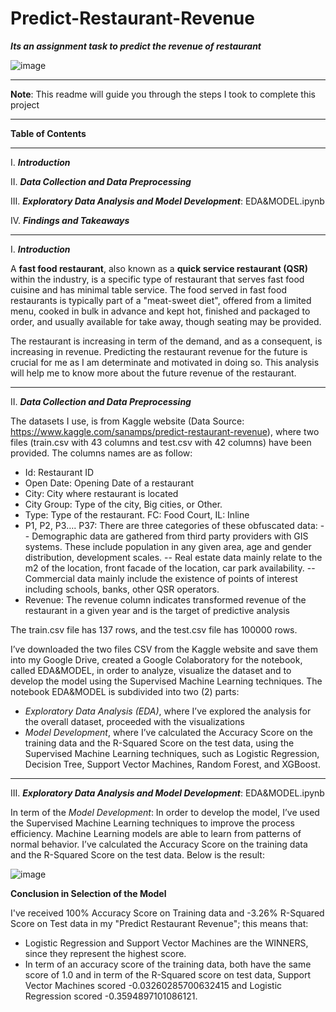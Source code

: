 # Predict-Restaurant-Revenue
***Its an assignment task to predict the revenue of restaurant***

![image](https://user-images.githubusercontent.com/79173300/152890377-22c9fce0-1886-4873-a9c4-9483d2594b19.png)

____

**Note**: This readme will guide you through the steps I took to complete this project
____
**Table of Contents**
____
I.	***Introduction***

II.	***Data Collection and Data Preprocessing***

III. ***Exploratory Data Analysis and Model Development***: EDA&MODEL.ipynb

IV.	***Findings and Takeaways***
____
I.	***Introduction***

A **fast food restaurant**, also known as a **quick service restaurant (QSR)** within the industry, is a specific type of restaurant that serves fast food cuisine and has minimal table service. The food served in fast food restaurants is typically part of a "meat-sweet diet", offered from a limited menu, cooked in bulk in advance and kept hot, finished and packaged to order, and usually available for take away, though seating may be provided. 

The restaurant is increasing in term of the demand, and as a consequent, is increasing in revenue. Predicting the restaurant revenue for the future is crucial for me as I am determinate and motivated in doing so. This analysis will help me to know more about the future revenue of the restaurant.
____
II.	***Data Collection and Data Preprocessing***

The datasets I use, is from Kaggle website (Data Source: https://www.kaggle.com/sanamps/predict-restaurant-revenue), where two files (train.csv with 43 columns and test.csv with 42 columns) have been provided. The columns names are as follow:
* Id: Restaurant ID
* Open Date: Opening Date of a restaurant
* City: City where restaurant is located
* City Group: Type of the city, Big cities, or Other.
* Type: Type of the restaurant. FC: Food Court, IL: Inline
* P1, P2, P3…. P37: There are three categories of these obfuscated data:
 -- Demographic data are gathered from third party providers with GIS systems. These include population in any given area, age and gender distribution, development scales.
 -- Real estate data mainly relate to the m2 of the location, front facade of the location, car park availability.
 -- Commercial data mainly include the existence of points of interest including schools, banks, other QSR operators.
* Revenue: The revenue column indicates transformed revenue of the restaurant in a given year and is the target of predictive analysis

The train.csv file has 137 rows, and the test.csv file has 100000 rows.

I’ve downloaded the two files CSV from the Kaggle website and save them into my Google Drive, created a Google Colaboratory for the notebook, called EDA&MODEL, in order to analyze, visualize the dataset and to develop the model using the Supervised Machine Learning techniques.
The notebook EDA&MODEL is subdivided into two (2) parts:
* *Exploratory Data Analysis (EDA)*, where I’ve explored the analysis for the overall dataset, proceeded with the visualizations
* *Model Development*, where I’ve calculated the Accuracy Score on the training data and the R-Squared Score on the test data, using the Supervised Machine Learning techniques, such as Logistic Regression, Decision Tree, Support Vector Machines, Random Forest, and XGBoost.
____
III. ***Exploratory Data Analysis and Model Development***: EDA&MODEL.ipynb


In term of the *Model Development*: In order to develop the model, I’ve used the Supervised Machine Learning techniques to improve the process efficiency. Machine Learning models are able to learn from patterns of normal behavior. I’ve calculated the Accuracy Score on the training data and the R-Squared Score on the test data. Below is the result:

![image](https://user-images.githubusercontent.com/79173300/152919740-7e3c7d0a-394e-4d35-ac88-a25be073263c.png)

**Conclusion in Selection of the Model**

I've received 100% Accuracy Score on Training data and -3.26% R-Squared Score on Test data in my "Predict Restaurant Revenue"; this means that:

* Logistic Regression and Support Vector Machines are the WINNERS, since they represent the highest score.
* In term of an accuracy score of the training data, both have the same score of 1.0 and in term of the R-Squared score on test data, Support Vector Machines scored -0.03260285700632415 and Logistic Regression scored -0.3594897101086121.
